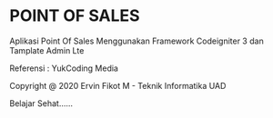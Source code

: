 <h1>POINT OF SALES </h1>

<p>
Aplikasi Point Of Sales Menggunakan Framework Codeigniter 3 dan Tamplate Admin Lte

Referensi : YukCoding Media

Copyright @ 2020 Ervin Fikot M - Teknik Informatika UAD

Belajar Sehat......
</p>
